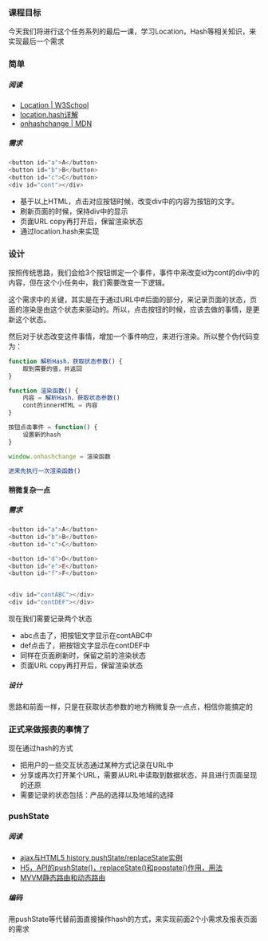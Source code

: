 ### 课程目标
今天我们将进行这个任务系列的最后一课，学习Location，Hash等相关知识，来实现最后一个需求

### 简单
##### 阅读
- [Location | W3School](https://www.w3school.com.cn/jsref/dom_obj_location.asp)
- [location.hash详解](https://blog.csdn.net/baidu_31333625/article/details/54288223)
- [onhashchange | MDN](https://developer.mozilla.org/zh-CN/docs/Web/API/Window/onhashchange)

##### 需求
```js
<button id="a">A</button>
<button id="b">B</button>
<button id="c">C</button>
<div id="cont"></div>
```

- 基于以上HTML，点击对应按钮时候，改变div中的内容为按钮的文字。
- 刷新页面的时候，保持div中的显示
- 页面URL copy再打开后，保留渲染状态
- 通过location.hash来实现

### 设计
按照传统思路，我们会给3个按钮绑定一个事件，事件中来改变id为cont的div中的内容，但在这个小任务中，我们需要改变一下逻辑。
<br/>

这个需求中的关键，其实是在于通过URL中#后面的部分，来记录页面的状态，页面的渲染是由这个状态来驱动的。所以，点击按钮的时候，应该去做的事情，是更新这个状态。
<br/>

然后对于状态改变这件事情，增加一个事件响应，来进行渲染。所以整个伪代码变为：
```js
function 解析Hash，获取状态参数() {
    取到需要的值，并返回
}

function 渲染函数() {
    内容 = 解析Hash，获取状态参数()
    cont的innerHTML = 内容
}

按钮点击事件 = function() {
    设置新的hash
}

window.onhashchange = 渲染函数

进来先执行一次渲染函数()
```

#### 稍微复杂一点
##### 需求
```js
<button id="a">A</button>
<button id="b">B</button>
<button id="c">C</button>

<button id="d">D</button>
<button id="e">E</button>
<button id="f">F</button>


<div id="contABC"></div>
<div id="contDEF"></div>
```

现在我们需要记录两个状态
- abc点击了，把按钮文字显示在contABC中
- def点击了，把按钮文字显示在contDEF中
- 同样在页面刷新时，保留之前的渲染状态
- 页面URL copy再打开后，保留渲染状态

##### 设计
思路和前面一样，只是在获取状态参数的地方稍微复杂一点点，相信你能搞定的

### 正式来做报表的事情了
现在通过hash的方式
- 把用户的一些交互状态通过某种方式记录在URL中
- 分享或再次打开某个URL，需要从URL中读取到数据状态，并且进行页面呈现的还原
- 需要记录的状态包括：产品的选择以及地域的选择

### pushState
##### 阅读
- [ajax与HTML5 history pushState/replaceState实例](https://www.zhangxinxu.com/wordpress/2013/06/html5-history-api-pushstate-replacestate-ajax/)
- [H5，API的pushState()，replaceState()和popstate()作用，用法](https://blog.csdn.net/qq_31411389/article/details/60335817)
- [MVVM静态路由和动态路由](https://www.jianshu.com/p/21b90b47eb41)
##### 编码
用pushState等代替前面直接操作hash的方式，来实现前面2个小需求及报表页面的需求
